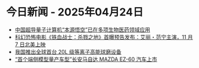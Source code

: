 # 今日新闻 - 2025年04月24日
- [中国超导量子计算机“本源悟空”已在多项生物医药领域应用](https://www.ithome.com/0/848/500.htm)
- [科幻恐怖电影《铁血战士：杀戮之地》首曝预告发布：艾丽・范宁主演，11 月 7 日北美上映](https://www.ithome.com/0/848/499.htm)
- [我国推出全球首台 20L 级等离子高能球磨设备](https://www.ithome.com/0/848/498.htm)
- [“首个端侧模型量产车型”长安马自达 MAZDA EZ-60 汽车上市](https://www.ithome.com/0/848/497.htm)
